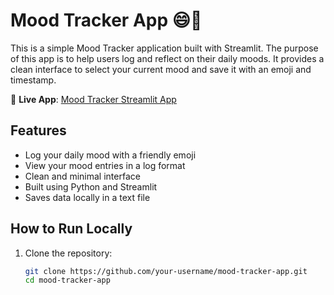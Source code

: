 # Mood Tracker App 😄📅

This is a simple Mood Tracker application built with Streamlit. The purpose of this app is to help users log and reflect on their daily moods. It provides a clean interface to select your current mood and save it with an emoji and timestamp.

🔗 **Live App**: [Mood Tracker Streamlit App](https://mood-tracker-app-anoushkakadam.streamlit.app/)

## Features

- Log your daily mood with a friendly emoji
- View your mood entries in a log format
- Clean and minimal interface
- Built using Python and Streamlit
- Saves data locally in a text file

## How to Run Locally

1. Clone the repository:
   ```bash
   git clone https://github.com/your-username/mood-tracker-app.git
   cd mood-tracker-app
